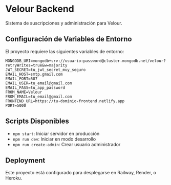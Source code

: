 # Velour Backend

Sistema de suscripciones y administración para Velour.

## Configuración de Variables de Entorno

El proyecto requiere las siguientes variables de entorno:

```env
MONGODB_URI=mongodb+srv://usuario:password@cluster.mongodb.net/velour?retryWrites=true&w=majority
JWT_SECRET=tu_jwt_secret_muy_seguro
EMAIL_HOST=smtp.gmail.com
EMAIL_PORT=587
EMAIL_USER=tu_email@gmail.com
EMAIL_PASS=tu_app_password
FROM_NAME=Velour
FROM_EMAIL=tu_email@gmail.com
FRONTEND_URL=https://tu-dominio-frontend.netlify.app
PORT=5000
```

## Scripts Disponibles

- `npm start`: Iniciar servidor en producción
- `npm run dev`: Iniciar en modo desarrollo
- `npm run create-admin`: Crear usuario administrador

## Deployment

Este proyecto está configurado para desplegarse en Railway, Render, o Heroku.
